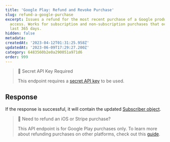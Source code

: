 ```yaml
---
title: 'Google Play: Refund and Revoke Purchase'
slug: refund-a-google-purchase
excerpt: Issues a refund for the most recent purchase of a Google product and revokes
  access. Works for subscription and non-subscription purchases that occurred in the
  last 365 days.
hidden: false
metadata: 
createdAt: '2023-04-12T01:31:25.958Z'
updatedAt: '2023-06-09T17:29:27.200Z'
category: 6483560b2e0a290051a971d6
order: 999
---
```

> 🚧 Secret API Key Required
> 
> This endpoint requires a [secret API key](doc:authentication) to be used.

## Response

If the response is successful, it will contain the updated [Subscriber object](ref:subscribers#the-subscriber-object).

> 📘 Need to refund an iOS or Stripe purchase?
> 
> This API endpoint is for Google Play purchases only. To learn more about refunding purchases on other platforms, check out this [guide](doc:managing-subscriptions#refunding-purchases).